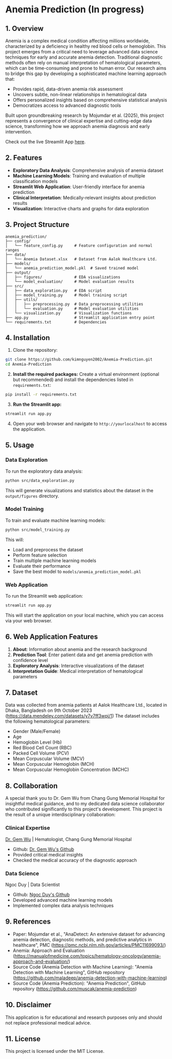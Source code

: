 # Anemia Prediction (In progress)
## 1. Overview
Anemia is a complex medical condition affecting millions worldwide, characterized by a deficiency in healthy red blood cells or hemoglobin. This project emerges from a critical need to leverage advanced data science techniques for early and accurate anemia detection.
Traditional diagnostic methods often rely on manual interpretation of hematological parameters, which can be time-consuming and prone to human error. Our research aims to bridge this gap by developing a sophisticated machine learning approach that:

- Provides rapid, data-driven anemia risk assessment
- Uncovers subtle, non-linear relationships in hematological data
- Offers personalized insights based on comprehensive statistical analysis
- Democratizes access to advanced diagnostic tools

Built upon groundbreaking research by Mojumdar et al. (2025), this project represents a convergence of clinical expertise and cutting-edge data science, transforming how we approach anemia diagnosis and early intervention.

Check out the live Streamlit App [here](https://heartriskprediction.streamlit.app/).

## 2. Features

- **Exploratory Data Analysis**: Comprehensive analysis of anemia dataset
- **Machine Learning Models**: Training and evaluation of multiple classification models
- **Streamlit Web Application**: User-friendly interface for anemia prediction
- **Clinical Interpretation**: Medically-relevant insights about prediction results
- **Visualization**: Interactive charts and graphs for data exploration

## 3. Project Structure

```
anemia_prediction/
├── config/
│   └── feature_config.py     # Feature configuration and normal ranges
├── data/
│   └── Anemia Dataset.xlsx   # Dataset from Aalok Healthcare Ltd.
├── models/
│   └── anemia_prediction_model.pkl  # Saved trained model
├── output/
│   ├── figures/              # EDA visualizations
│   └── model_evaluation/     # Model evaluation results
├── src/
│   ├── data_exploration.py   # EDA script
│   ├── model_training.py     # Model training script
│   ├── utils/
│   │   ├── preprocessing.py  # Data preprocessing utilities
│   │   └── evaluation.py     # Model evaluation utilities
│   └── visualization.py      # Visualization functions
├── app.py                    # Streamlit application entry point
└── requirements.txt          # Dependencies
```

## 4. Installation

1. Clone the repository:
```bash
git clone https://github.com/kimnguyen2002/Anemia-Prediction.git
cd Anemia-Prediction
```

2. **Install the required packages:**
Create a virtual environment (optional but recommended) and install the dependencies listed in `requirements.txt`:
```bash
pip install -r requirements.txt
```

3. **Run the Streamlit app:**
```bash
streamlit run app.py
```

4. Open your web browser and navigate to `http://yourlocalhost` to access the application.

## 5. Usage

### Data Exploration

To run the exploratory data analysis:

```bash
python src/data_exploration.py
```

This will generate visualizations and statistics about the dataset in the `output/figures` directory.

### Model Training

To train and evaluate machine learning models:

```bash
python src/model_training.py
```

This will:
- Load and preprocess the dataset
- Perform feature selection
- Train multiple machine learning models
- Evaluate their performance
- Save the best model to `models/anemia_prediction_model.pkl`

### Web Application

To run the Streamlit web application:

```bash
streamlit run app.py
```

This will start the application on your local machine, which you can access via your web browser.

## 6. Web Application Features
1. **About**: Information about anemia and the research background
2. **Prediction Tool**: Enter patient data and get anemia prediction with confidence level
3. **Exploratory Analysis**: Interactive visualizations of the dataset
4. **Interpretation Guide**: Medical interpretation of hematological parameters

## 7. Dataset
Data was collected from anemia patients at Aalok Healthcare Ltd., located in Dhaka, Bangladesh on 9th October 2023 (https://data.mendeley.com/datasets/y7v7ff3wpj/1)
The dataset includes the following hematological parameters:
- Gender (Male/Female)
- Age
- Hemoglobin Level (Hb)
- Red Blood Cell Count (RBC)
- Packed Cell Volume (PCV)
- Mean Corpuscular Volume (MCV)
- Mean Corpuscular Hemoglobin (MCH)
- Mean Corpuscular Hemoglobin Concentration (MCHC)

## 8. Collaboration
A special thank you to Dr. Gem Wu from Chang Gung Memorial Hospital for insightful medical guidance, and to my dedicated data science collaborator who contributed significantly to this project's development. This project is the result of a unique interdisciplinary collaboration:

### Clinical Expertise
[Dr. Gem Wu](https://scholar.google.com.tw/citations?user=MwIr5fMAAAAJ&hl=en) | Hematologist, Chang Gung Memorial Hospital

- Github: [Dr. Gem Wu's Github](https://github.com/Gem-Wu)
- Provided critical medical insights
- Checked the medical accuracy of the diagnostic approach
### Data Science
Ngoc Duy | Data Scientist

- Github: [Ngoc Duy's Github](https://github.com/NgocDuy3112)
- Developed advanced machine learning models
- Implemented complex data analysis techniques

## 9. References
- Paper: Mojumdar et al., "AnaDetect: An extensive dataset for advancing anemia detection, diagnostic methods, and predictive analytics in healthcare", PMC (https://pmc.ncbi.nlm.nih.gov/articles/PMC11699093/)
- Anemia: Approach and Evaluation (https://manualofmedicine.com/topics/hematology-oncology/anemia-approach-and-evaluation/)
- Source Code (Anemia Detection with Machine Learning): "Anemia Detection with Machine Learning", GitHub repository (https://github.com/maladeep/anemia-detection-with-machine-learning)
- Source Code (Anemia Prediction): "Anemia Prediction", GitHub repository (https://github.com/muscak/anemia-prediction)

## 10. Disclaimer
This application is for educational and research purposes only and should not replace professional medical advice.

## 11. License

This project is licensed under the MIT License.
